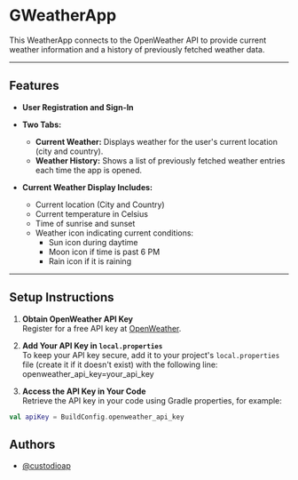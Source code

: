 # GWeatherApp

This WeatherApp connects to the OpenWeather API to provide current weather information and a history of previously fetched weather data.

---

## Features

- **User Registration and Sign-In**  
- **Two Tabs:**  
  - **Current Weather:** Displays weather for the user's current location (city and country).  
  - **Weather History:** Shows a list of previously fetched weather entries each time the app is opened.  

- **Current Weather Display Includes:**  
  - Current location (City and Country)  
  - Current temperature in Celsius  
  - Time of sunrise and sunset  
  - Weather icon indicating current conditions:  
    - Sun icon during daytime  
    - Moon icon if time is past 6 PM  
    - Rain icon if it is raining  

---

## Setup Instructions

1. **Obtain OpenWeather API Key**  
   Register for a free API key at [OpenWeather](https://openweathermap.org/api).

2. **Add Your API Key in `local.properties`**  
   To keep your API key secure, add it to your project's `local.properties` file (create it if it doesn't exist) with the following line:  
openweather_api_key=your_api_key

3. **Access the API Key in Your Code**  
Retrieve the API key in your code using Gradle properties, for example:  
```kotlin
val apiKey = BuildConfig.openweather_api_key
```


## Authors

- [@custodioap](https://github.com/users/custodioap)

